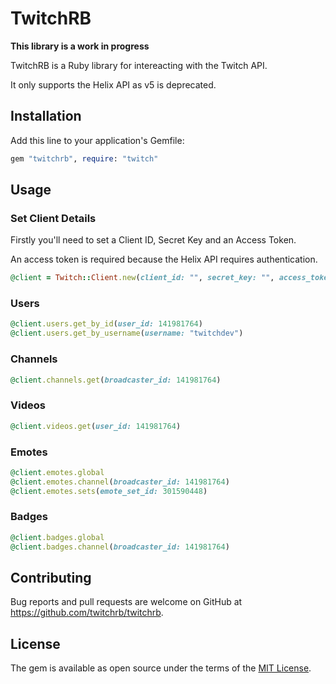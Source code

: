 # TwitchRB

**This library is a work in progress**

TwitchRB is a Ruby library for intereacting with the Twitch API.

It only supports the Helix API as v5 is deprecated.

## Installation

Add this line to your application's Gemfile:

```ruby
gem "twitchrb", require: "twitch"
```

## Usage

### Set Client Details

Firstly you'll need to set a Client ID, Secret Key and an Access Token.

An access token is required because the Helix API requires authentication.

```ruby
@client = Twitch::Client.new(client_id: "", secret_key: "", access_token: "")
```

### Users

```ruby
@client.users.get_by_id(user_id: 141981764)
@client.users.get_by_username(username: "twitchdev")
```

### Channels

```ruby
@client.channels.get(broadcaster_id: 141981764)
```

### Videos

```ruby
@client.videos.get(user_id: 141981764)
```

### Emotes

```ruby
@client.emotes.global
@client.emotes.channel(broadcaster_id: 141981764)
@client.emotes.sets(emote_set_id: 301590448)
```

### Badges

```ruby
@client.badges.global
@client.badges.channel(broadcaster_id: 141981764)
```

## Contributing

Bug reports and pull requests are welcome on GitHub at https://github.com/twitchrb/twitchrb.

## License

The gem is available as open source under the terms of the [MIT License](https://opensource.org/licenses/MIT).
